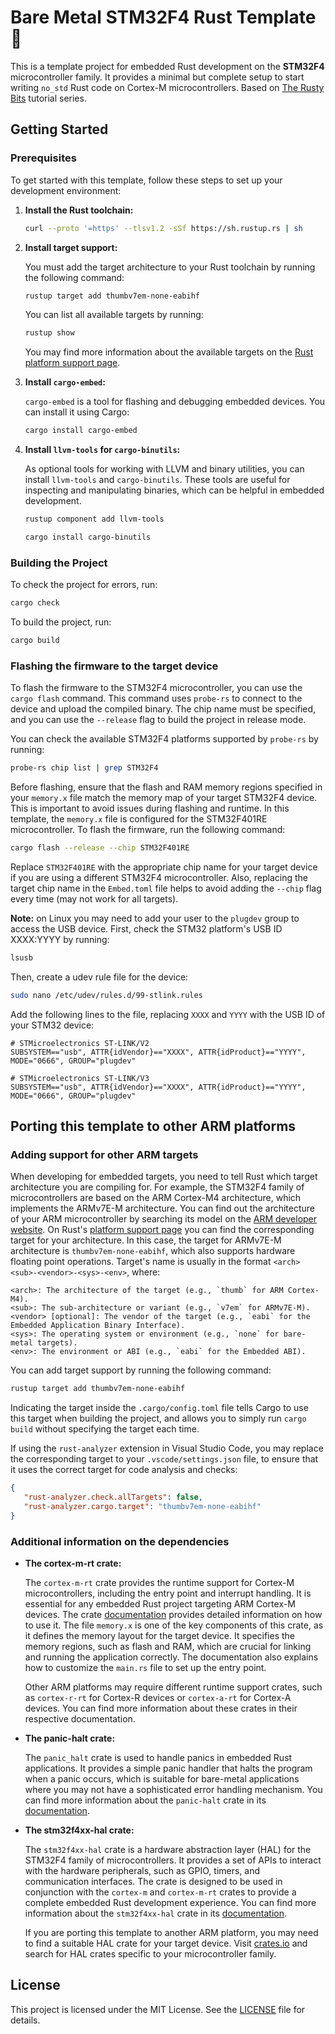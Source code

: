 # Bare Metal STM32F4 Rust Template 🦀

This is a template project for embedded Rust development on the **STM32F4** microcontroller family. It provides a minimal but complete setup to start writing `no_std` Rust code on Cortex-M microcontrollers. Based on [The Rusty Bits](https://www.youtube.com/@therustybits) tutorial series.

## Getting Started

### Prerequisites

To get started with this template, follow these steps to set up your development environment:

1. **Install the Rust toolchain:**

   ```sh
   curl --proto '=https' --tlsv1.2 -sSf https://sh.rustup.rs | sh
   ```

2. **Install target support:**

   You must add the target architecture to your Rust toolchain by running the following command:

   ```sh
   rustup target add thumbv7em-none-eabihf
   ```

   You can list all available targets by running:

   ```sh
   rustup show
   ```

   You may find more information about the available targets on the [Rust platform support page](https://doc.rust-lang.org/beta/rustc/platform-support.html).

3. **Install `cargo-embed`:**

   `cargo-embed` is a tool for flashing and debugging embedded devices. You can install it using Cargo:

   ```sh
   cargo install cargo-embed
   ```

4. **Install `llvm-tools` for `cargo-binutils`:**

   As optional tools for working with LLVM and binary utilities, you can install `llvm-tools` and `cargo-binutils`. These tools are useful for inspecting and manipulating binaries, which can be helpful in embedded development.

   ```sh
   rustup component add llvm-tools
   ```

   ```sh
   cargo install cargo-binutils
   ```

### Building the Project

To check the project for errors, run:

```sh
cargo check
```

To build the project, run:

```sh
cargo build
```

### Flashing the firmware to the target device

To flash the firmware to the STM32F4 microcontroller, you can use the `cargo flash` command. This command uses `probe-rs` to connect to the device and upload the compiled binary. The chip name must be specified, and you can use the `--release` flag to build the project in release mode.

You can check the available STM32F4 platforms supported by `probe-rs` by running:

```sh
probe-rs chip list | grep STM32F4
```

Before flashing, ensure that the flash and RAM memory regions specified in your `memory.x` file match the memory map of your target STM32F4 device. This is important to avoid issues during flashing and runtime. In this template, the `memory.x` file is configured for the STM32F401RE microcontroller. To flash the firmware, run the following command:

```sh
cargo flash --release --chip STM32F401RE
```

Replace `STM32F401RE` with the appropriate chip name for your target device if you are using a different STM32F4 microcontroller. Also, replacing the target chip name in the `Embed.toml` file helps to avoid adding the `--chip` flag every time (may not work for all targets).

**Note:** on Linux you may need to add your user to the `plugdev` group to access the USB device. First, check the STM32 platform's USB ID XXXX:YYYY by running:

```sh
lsusb
```

Then, create a udev rule file for the device:

```sh
sudo nano /etc/udev/rules.d/99-stlink.rules
```

Add the following lines to the file, replacing `XXXX` and `YYYY` with the USB ID of your STM32 device:

```text
# STMicroelectronics ST-LINK/V2
SUBSYSTEM=="usb", ATTR{idVendor}=="XXXX", ATTR{idProduct}=="YYYY", MODE="0666", GROUP="plugdev"

# STMicroelectronics ST-LINK/V3
SUBSYSTEM=="usb", ATTR{idVendor}=="XXXX", ATTR{idProduct}=="YYYY", MODE="0666", GROUP="plugdev"
```

## Porting this template to other ARM platforms

### Adding support for other ARM targets

   When developing for embedded targets, you need to tell Rust which target architecture you are compiling for. For example, the STM32F4 family of microcontrollers are based on the ARM Cortex-M4 architecture, which implements the ARMv7E-M architecture. You can find out the architecture of your ARM microcontroller by searching its model on the [ARM developer website](https://developer.arm.com/). On Rust's [platform support page](https://doc.rust-lang.org/beta/rustc/platform-support.html) you can find the corresponding target for your architecture. In this case, the target for ARMv7E-M architecture is `thumbv7em-none-eabihf`, which also supports hardware floating point operations. Target's name is usually in the format `<arch><sub>-<vendor>-<sys>-<env>`, where:

   ```text
   <arch>: The architecture of the target (e.g., `thumb` for ARM Cortex-M4).
   <sub>: The sub-architecture or variant (e.g., `v7em` for ARMv7E-M).
   <vendor> [optional]: The vendor of the target (e.g., `eabi` for the Embedded Application Binary Interface).
   <sys>: The operating system or environment (e.g., `none` for bare-metal targets).
   <env>: The environment or ABI (e.g., `eabi` for the Embedded ABI).
   ```

   You can add target support by running the following command:

   ```bash
   rustup target add thumbv7em-none-eabihf
   ```

   Indicating the target inside the `.cargo/config.toml` file tells Cargo to use this target when building the project, and allows you to simply run `cargo build` without specifying the target each time.

   If using the `rust-analyzer` extension in Visual Studio Code, you may replace the corresponding target to your `.vscode/settings.json` file, to ensure that it uses the correct target for code analysis and checks:

   ```json
   {
      "rust-analyzer.check.allTargets": false,
      "rust-analyzer.cargo.target": "thumbv7em-none-eabihf"
   }
   ```

### Additional information on the dependencies

- **The cortex-m-rt crate:**

   The `cortex-m-rt` crate provides the runtime support for Cortex-M microcontrollers, including the entry point and interrupt handling. It is essential for any embedded Rust project targeting ARM Cortex-M devices. The crate [documentation](https://docs.rs/cortex-m-rt/latest/cortex_m_rt/) provides detailed information on how to use it. The file `memory.x` is one of the key components of this crate, as it defines the memory layout for the target device. It specifies the memory regions, such as flash and RAM, which are crucial for linking and running the application correctly. The documentation also explains how to customize the `main.rs` file to set up the entry point.

   Other ARM platforms may require different runtime support crates, such as `cortex-r-rt` for Cortex-R devices or `cortex-a-rt` for Cortex-A devices. You can find more information about these crates in their respective documentation.

- **The panic-halt crate:**

   The `panic_halt` crate is used to handle panics in embedded Rust applications. It provides a simple panic handler that halts the program when a panic occurs, which is suitable for bare-metal applications where you may not have a sophisticated error handling mechanism. You can find more information about the `panic-halt` crate in its [documentation](https://docs.rs/panic-halt/latest/panic_halt/).

- **The stm32f4xx-hal crate:**

   The `stm32f4xx-hal` crate is a hardware abstraction layer (HAL) for the STM32F4 family of microcontrollers. It provides a set of APIs to interact with the hardware peripherals, such as GPIO, timers, and communication interfaces. The crate is designed to be used in conjunction with the `cortex-m` and `cortex-m-rt` crates to provide a complete embedded Rust development experience. You can find more information about the `stm32f4xx-hal` crate in its [documentation](https://docs.rs/stm32f4xx-hal/latest/stm32f4xx_hal/).

   If you are porting this template to another ARM platform, you may need to find a suitable HAL crate for your target device. Visit [crates.io](https://crates.io/) and search for HAL crates specific to your microcontroller family.

## License

This project is licensed under the MIT License. See the [LICENSE](LICENSE) file for details.
